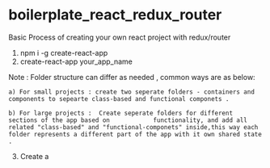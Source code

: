 # boilerplate_react_redux_router

Basic Process of creating your own react project with redux/router

1.  npm i -g create-react-app
2.  create-react-app your_app_name

Note :
Folder structure can differ as needed , common ways are as below:

    a) For small projects : create two seperate folders - containers and components to sepearte class-based and functional componets .

    b) For large projects :  Create seperate folders for different sections of the app based on            functionality, and add all related "class-based" and "functional-componets" inside,this way each    folder represents a different part of the app with it own shared state .

3.  Create a
